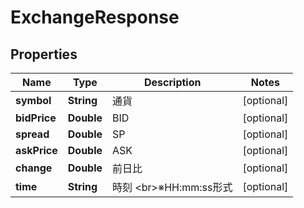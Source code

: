 # ExchangeResponse

## Properties
Name | Type | Description | Notes
------------ | ------------- | ------------- | -------------
**symbol** | **String** | 通貨 |  [optional]
**bidPrice** | **Double** | BID |  [optional]
**spread** | **Double** | SP |  [optional]
**askPrice** | **Double** | ASK |  [optional]
**change** | **Double** | 前日比 |  [optional]
**time** | **String** | 時刻 &lt;br&gt;※HH:mm:ss形式 |  [optional]
